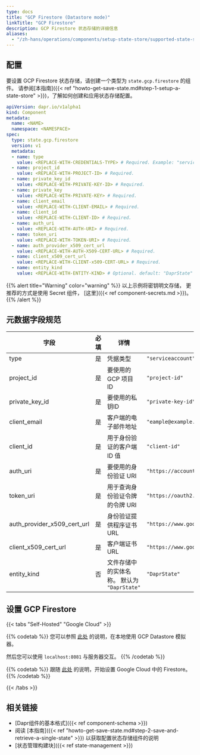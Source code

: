 ```yaml
---
type: docs
title: "GCP Firestore (Datastore mode)"
linkTitle: "GCP Firestore"
description: GCP Firestore 状态存储的详细信息
aliases:
  - "/zh-hans/operations/components/setup-state-store/supported-state-stores/setup-firestore/"
---
```


## 配置

要设置 GCP Firestore 状态存储，请创建一个类型为 `state.gcp.firestore` 的组件。 请参阅[本指南]({{< ref "howto-get-save-state.md#step-1-setup-a-state-store" >}})，了解如何创建和应用状态存储配置。


```yaml
apiVersion: dapr.io/v1alpha1
kind: Component
metadata:
  name: <NAME>
  namespace: <NAMESPACE>
spec:
  type: state.gcp.firestore
  version: v1
  metadata:
  - name: type
    value: <REPLACE-WITH-CREDENTIALS-TYPE> # Required. Example: "serviceaccount"
  - name: project_id
    value: <REPLACE-WITH-PROJECT-ID> # Required.
  - name: private_key_id
    value: <REPLACE-WITH-PRIVATE-KEY-ID> # Required.
  - name: private_key
    value: <REPLACE-WITH-PRIVATE-KEY> # Required.
  - name: client_email
    value: <REPLACE-WITH-CLIENT-EMAIL> # Required.
  - name: client_id
    value: <REPLACE-WITH-CLIENT-ID> # Required.
  - name: auth_uri
    value: <REPLACE-WITH-AUTH-URI> # Required.
  - name: token_uri
    value: <REPLACE-WITH-TOKEN-URI> # Required.
  - name: auth_provider_x509_cert_url
    value: <REPLACE-WITH-AUTH-X509-CERT-URL> # Required.
  - name: client_x509_cert_url
    value: <REPLACE-WITH-CLIENT-x509-CERT-URL> # Required.
  - name: entity_kind
    value: <REPLACE-WITH-ENTITY-KIND> # Optional. default: "DaprState"
```

{{% alert title="Warning" color="warning" %}}
以上示例将密钥明文存储， 更推荐的方式是使用 Secret 组件， [这里]({{< ref component-secrets.md >}})。
{{% /alert %}}

## 元数据字段规范

| 字段                              | 必填 | 详情                            | 示例                                                      |
| ------------------------------- |:--:| ----------------------------- | ------------------------------------------------------- |
| type                            | 是  | 凭据类型                          | `"serviceaccount"`                                      |
| project_id                      | 是  | 要使用的 GCP 项目 ID                | `"project-id"`                                          |
| private_key_id                | 是  | 要使用的私钥ID                      | `"private-key-id"`                                      |
| client_email                    | 是  | 客户端的电子邮件地址                    | `"eample@example.com"`                                  |
| client_id                       | 是  | 用于身份验证的客户端 ID 值               | `"client-id"`                                           |
| auth_uri                        | 是  | 要使用的身份验证 URI                  | `"https://accounts.google.com/o/oauth2/auth"`           |
| token_uri                       | 是  | 用于查询身份验证令牌的令牌 URI             | `"https://oauth2.googleapis.com/token"`                 |
| auth_provider_x509_cert_url | 是  | 身份验证提供程序证书 URL                | `"https://www.googleapis.com/oauth2/v1/certs"`          |
| client_x509_cert_url          | 是  | 客户端证书 URL                     | `"https://www.googleapis.com/robot/v1/metadata/x509/x"` |
| entity_kind                     | 否  | 文件存储中的实体名称。 默认为 `"DaprState"` | `"DaprState"`                                           |

## 设置 GCP Firestore

{{< tabs "Self-Hosted" "Google Cloud" >}}

{{% codetab %}}
您可以参照 [此处](https://cloud.google.com/datastore/docs/tools/datastore-emulator) 的说明，在本地使用 GCP Datastore 模拟器。

然后您可以使用 `localhost:8081` 与服务器交互。
{{% /codetab %}}

{{% codetab %}}
跟随 [此处](https://cloud.google.com/datastore/docs/quickstart) 的说明，开始设置 Google Cloud 中的 Firestore。
{{% /codetab %}}

{{< /tabs >}}


## 相关链接
- [Dapr组件的基本格式]({{< ref component-schema >}})
- 阅读 [本指南]({{< ref "howto-get-save-state.md#step-2-save-and-retrieve-a-single-state" >}}) 以获取配置状态存储组件的说明
- [状态管理构建块]({{< ref state-management >}})
